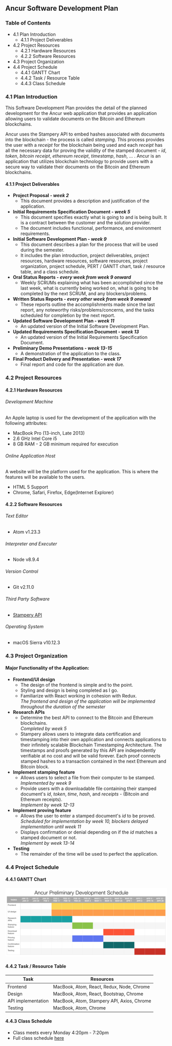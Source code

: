 ## Ancur Software Development Plan  

### Table of Contents
* 4.1 Plan Introduction
    * 4.1.1 Project Deliverables
* 4.2 Project Resources
    * 4.2.1 Hardware Resources
    * 4.2.2 Software Resources
* 4.3 Project Organization
* 4.4 Project Schedule
    * 4.4.1 GANTT Chart
    * 4.4.2 Task / Resource Table
    * 4.4.3 Class Schedule

### 4.1 Plan Introduction  
This Software Development Plan provides the detail of the planned development for the Ancur web application that provides an application allowing users to validate documents on the Bitcoin and Ethereum blockchains.  

Ancur uses the Stampery API to embed hashes associated with documents into the blockchain - the process is called *stamping*. This process provides the user with a *receipt* for the blockchain being used and each *receipt* has all the necessary data for proving the validity of the stamped document - *id*, *token*, *bitcoin receipt*, *ethereum receipt*, *timestamp*, *hash*, ... . Ancur is an application that utilizes blockchain technology to provide users with a secure way to validate their documents on the Bitcoin and Ethereum blockchains.

#### 4.1.1 Project Deliverables  
* **Project Proposal - *week 2***
    * This document provides a description and justification of the application.
* **Initial Requirements Specification Document - *week 5***
    * This document specifies exactly what is going to and is being built. It is a contract between the customer and the solution provider.
    * The document includes functional, performance, and environment requirements.
* **Initial Software Development Plan - *week 9***
    * This document describes a plan for the process that will be used during the semester.
    * It includes the plan introduction, project deliverables, project resources, hardware resources, software resources, project organization, project schedule, PERT / GANTT chart, task / resource table, and a class schedule.
* **Oral Status Reports - *every week from week 9 onward***
    * Weekly SCRUMs explaining what has been accomplished since the last week, what is currently being worked on, what is going to be completed by the next SCRUM, and any blockers/problems.
* **Written Status Reports - *every other week from week 9 onward***
    * These reports outline the accomplishments made since the last report, any noteworthy risks/problems/concerns, and the tasks scheduled for completion by the next report.
* **Updated Software Development Plan - *week 11***
    * An updated version of the Initial Software Development Plan.
* **Updated Requirements Specification Document - *week 13***
    * An updated version of the Initial Requirements Specification Document.
* **Preliminary Demo Presentations - *week 13-15***
    * A demonstration of the application to the class.
* **Final Product Delivery and Presentation - *week 17***
    * Final report and code for the application are due.  

### 4.2 Project Resources  
#### 4.2.1 Hardware Resources
###### Development Machine  
An Apple laptop is used for the development of the application with the following attributes:
* MacBook Pro (13-inch, Late 2013)
* 2.6 GHz Intel Core i5
* 8 GB RAM - 2 GB minimum required for execution

###### Online Application Host  
A website will be the platform used for the application. This is where the features will be available to the users.
* HTML 5 Support
* Chrome, Safari, Firefox, Edge(Internet Explorer)  

#### 4.2.2 Software Resources
###### Text Editor
* Atom v1.23.3  

###### Interpreter and Executer
* Node v8.9.4  

###### Version Control
* Git v2.11.0  

###### Third Party Software
* [Stampery API](https://stampery.com/)

###### Operating System
* macOS Sierra v10.12.3  

### 4.3 Project Organization
#### Major Functionality of the Application:
* **Frontend/UI design**
    * The design of the frontend is simple and to the point.
    * Styling and design is being completed as I go.
    * Familiarize with React working in cohesion with Redux.  
    *The frontend and design of the application will be implemented throughout the duration of the semester*
* **Research APIs**
    * Determine the best API to connect to the Bitcoin and Ethereum blockchains.  
    *Completed by week 5*
    * Stampery allows users to integrate data certification and timestamping into their own application and connects applications to their infinitely scalable Blockchain Timestamping Architecture. The timestamps and proofs generated by this API are independently verifiable at no cost and will be valid forever. Each proof connects stamped hashes to a transaction contained in the next Ethereum and Bitcoin block.
* **Implement stamping feature**
    * Allows users to select a file from their computer to be stamped.  
    *Implemented by week 9*
    * Provide users with a downloadable file containing their stamped document's *id*, *token*, *time*, *hash*, and *receipts* - (Bitcoin and Ethereum receipts).  
    *Implement by week 12-13*
* **Implement proving feature**
    * Allows the user to enter a stamped document's *id* to be proved.  
    *Scheduled for implementation by week 10, blockers delayed implementation until week 11*
    * Displays confirmation or denial depending on if the *id* matches a stamped document or not.  
    *Implement by week 13-14*
* **Testing**
    * The remainder of the time will be used to perfect the application.

### 4.4 Project Schedule
#### 4.4.1 GANTT Chart  
![](/documents/diagrams/ancur-gantt-chart.png)

#### 4.4.2 Task / Resource Table
| Task  | Resources |
|-------|---------|
| Frontend | MacBook, Atom, React, Redux, Node, Chrome|
| Design | MacBook, Atom, React, Bootstrap, Chrome |
| API implementation | MacBook, Atom, Stampery API, Axios, Chrome |
| Testing | MacBook, Atom, Chrome |

#### 4.4.3 Class Schedule  
* Class meets every Monday 4:20pm - 7:20pm
* Full class schedule [here](http://bjohnson.lmu.build/cmsi402web/classnotes.html)
